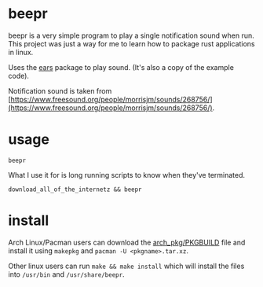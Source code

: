 # beepr
beepr is a very simple program to play a single notification sound when run. This
project was just a way for me to learn how to package rust applications in linux.

Uses the [ears](https://crates.io/crates/ears) package to play sound. (It's also a copy of the example code).

Notification sound is taken from [https://www.freesound.org/people/morrisjm/sounds/268756/](https://www.freesound.org/people/morrisjm/sounds/268756/).

# usage
```
beepr
```

What I use it for is long running scripts to know when they've terminated.
```
download_all_of_the_internetz && beepr
```


# install
Arch Linux/Pacman users can download the [arch_pkg/PKGBUILD](arch_pkg/PKGBUILD) file and install it
using `makepkg` and `pacman -U <pkgname>.tar.xz`.

Other linux users can run `make && make install` which will install the files
into `/usr/bin` and `/usr/share/beepr`.
